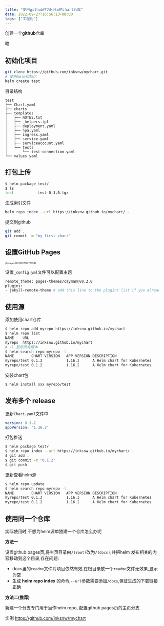 ```yaml
---
title: "使用github作为Helm的chart仓库"
date: 2022-09-27T16:56:13+08:00
tags: ["工程化"]
---
```


创建一个**github**仓库

略

## 初始化项目

```bash
git clone https://github.com/inksnw/mychart.git
# 使用helm初始化
helm create test
```

目录结构

```
test
├── Chart.yaml
├── charts
├── templates
│   ├── NOTES.txt
│   ├── _helpers.tpl
│   ├── deployment.yaml
│   ├── hpa.yaml
│   ├── ingress.yaml
│   ├── service.yaml
│   ├── serviceaccount.yaml
│   └── tests
│       └── test-connection.yaml
└── values.yaml
```

## 打包上传

```bash
$ helm package test/
$ ls
test           test-0.1.0.tgz
```

生成索引文件

```bash
helm repo index --url https://inksnw.github.io/mychart/ .
```

提交到github

```bash
git add .
git commit -m "my first chart"
```

## 设置GitHub Pages

<img src="http://inksnw.asuscomm.com:3001/blog/使用github作为Helm的chart仓库_4702eb9bb1298308ea430cd67a2d0c70.png" alt="image-20220927172720598" style="zoom:50%;" />

设置`_config.yml`文件可以配置主题

```bash
remote_theme: pages-themes/cayman@v0.2.0
plugins:
- jekyll-remote-theme # add this line to the plugins list if you already have one
```

## 使用源

添加使用chart仓库

```bash
$ helm repo add myrepo https://inksnw.github.io/mychart
$ helm repo list
NAME  	URL                                   
myrepo	https://inksnw.github.io/mychart
# -l 显示所有版本
$ helm search repo myrepo -l 
NAME       	CHART VERSION	APP VERSION	DESCRIPTION                
myrepo/test	0.1.3        	1.16.3     	A Helm chart for Kubernetes
myrepo/test	0.1.2        	1.16.2     	A Helm chart for Kubernetes
```

安装chart包

```bash
$ helm install xxx myrepo/test
```

## 发布多个 release

更新`Chart.yaml`文件中 

```yaml
version: 0.1.2
appVersion: "1.16.2"
```

打包推送
```bash
$ helm package test/ 
$ helm repo index --url https://inksnw.github.io/mychart/ .
$ git add .
$ git commit -m "0.1.2"
$ git push
```

更新查看helm源

```bash
$ helm repo update
$ helm search repo myrepo -l
NAME       	CHART VERSION	APP VERSION	DESCRIPTION                
myrepo/test	0.1.3        	1.16.3     	A Helm chart for Kubernetes
myrepo/test	0.1.2        	1.16.2     	A Helm chart for Kubernetes
```

## 使用同一个仓库

实际使用时,不想为helm源单独建一个仓库怎么办呢

**方法一**

设置github pages页,将主页目录由`/(root)`改为`/(docs)`,并把helm 发布相关的内容移动到这个目录,存在问题: 

- docs里的`readme`文件对项目依然有效,在根目录放一个`readme`文件无效果,显示为空
- 生成 **helm repo index** 的命令,`--url`参数需要添加`/docs`,保证生成的下载链接正确

**方法二(推荐)**

新建一个分支专门用于当作helm repo, 配置github pages页的主页分支

实例 https://github.com/inksnw/mychart
